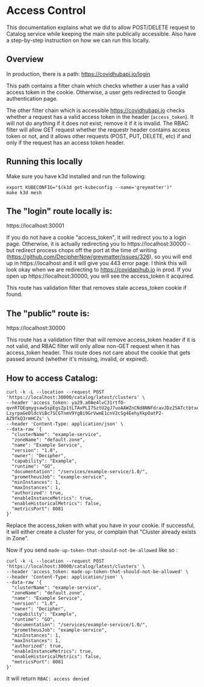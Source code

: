 # Access Control

This documentation explains what we did to allow POST/DELETE request to Catalog service while keeping the main site publically accessible. Also have a step-by-step instruction on how we can run this locally.

## Overview

In production, there is a path:
https://covidhubapi.io/login

This path contains a filter chain which checks whether a user has a valid access token in the cookie. Otherwise, a user gets redirected to Google authentication page.

The other filter chain which is accessible https://covidhubapi.io checks whether a request has a valid access token in the header (`access_token`). It will not do anything if it does not exist; remove it if it is invalid. The RBAC filter will allow GET request whether the requestr header contains access token or not, and it allows other requests (POST, PUT, DELETE, etc) if and only if the request has an access token header.

## Running this locally

Make sure you have k3d installed and run the following:

```
export KUBECONFIG="$(k3d get-kubeconfig --name='greymatter')"
make k3d mesh
```

## The "login" route locally is:
https://localhost:30001

If you do not have a cookie "access_token", it will redirect you to a login page.
Otherwise, it is actually redirecting you to https://localhost:30000 - but redirect process chops off the port at the time of writing (https://github.com/DecipherNow/greymatter/issues/326), so you will end up in https://localhost and it will give you 443 error page. I think this will look okay when we are redirecting to https://covidapihub.io in prod. If you open up https://localhost:30000, you will see the access_token it acquired.

This route has validation filter that removes stale access_token cookie if found.

## The "public" route is:
https://localhost:30000

This route has a validation filter that will remove access_token header if it is not valid, and RBAC filter will only allow non-GET request when it has access_token header. This route does not care about the cookie that gets passed around (whether it's missing, invalid, or expired).

## How to access Catalog:
```
curl -k -L --location --request POST 'https://localhost:30000/catalog/latest/clusters' \
--header 'access_token: ya29.a0Ae4lvC31rtfO-qvnRTQEqmygsawSspEgsZp1tLTAvPLI7SztU2gJ7uoAAWZnCNd8NNFdravJDz25ATctbtxAq4NFWIO-LzyrpaGeDldcViBc7SCGTnmV9YgBi9GrVwmE1cnV2cSg4EehyXkpOatP2-AZ9fkQ3rmHCZs' \
--header 'Content-Type: application/json' \
--data-raw '{
  "clusterName": "example-service",
  "zoneName": "default.zone",
  "name": "Example Service",
  "version": "1.0",
  "owner": "Decipher",
  "capability": "Example",
  "runtime": "GO",
  "documentation": "/services/example-service/1.0/",
  "prometheusJob": "example-service",
  "minInstances": 1,
  "maxInstances": 1,
  "authorized": true,
  "enableInstanceMetrics": true,
  "enableHistoricalMetrics": false,
  "metricsPort": 8081
}'
```
Replace the access_token with what you have in your cookie. If successful, it will either create a cluster for you, or complain that "Cluster already exists in Zone".

Now if you send `made-up-token-that-should-not-be-allowed` like so :

```
curl -k -L --location --request POST 'https://localhost:30000/catalog/latest/clusters' \
--header 'access_token: made-up-token-that-should-not-be-allowed' \
--header 'Content-Type: application/json' \
--data-raw '{
  "clusterName": "example-service",
  "zoneName": "default.zone",
  "name": "Example Service",
  "version": "1.0",
  "owner": "Decipher",
  "capability": "Example",
  "runtime": "GO",
  "documentation": "/services/example-service/1.0/",
  "prometheusJob": "example-service",
  "minInstances": 1,
  "maxInstances": 1,
  "authorized": true,
  "enableInstanceMetrics": true,
  "enableHistoricalMetrics": false,
  "metricsPort": 8081
}'
```

It will return `RBAC: access denied`